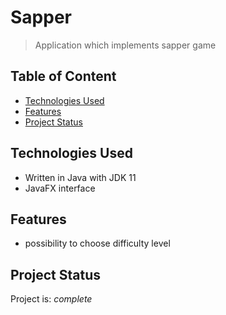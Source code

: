 # Sapper
> Application which implements sapper game

## Table of Content
* [Technologies Used](#technologies-used)
* [Features](#features)
* [Project Status](#project-status)

## Technologies Used
- Written in Java with JDK 11
- JavaFX interface

## Features
- possibility to choose difficulty level

## Project Status
Project is: _complete_
